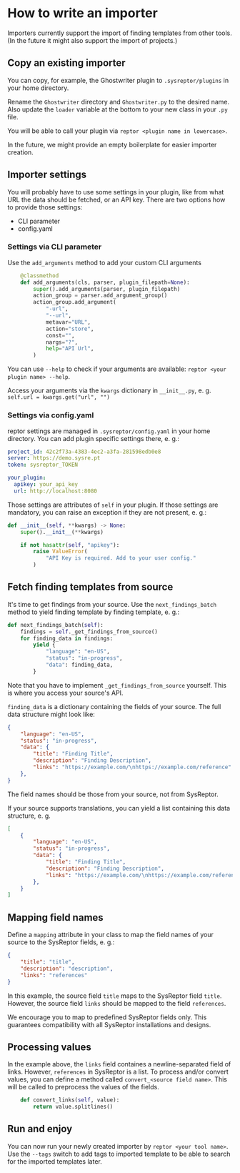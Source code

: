# How to write an importer
Importers currently support the import of finding templates from other tools.  
(In the future it might also support the import of projects.)

## Copy an existing importer
You can copy, for example, the Ghostwriter plugin to `.sysreptor/plugins` in your home directory.

Rename the `Ghostwriter` directory and `Ghostwriter.py` to the desired name. Also update the `loader` variable at the bottom to your new class in your `.py` file.

You will be able to call your plugin via `reptor <plugin name in lowercase>`.

In the future, we might provide an empty boilerplate for easier importer creation.

## Importer settings

You will probably have to use some settings in your plugin, like from what URL the data should be fetched, or an API key. There are two options how to provide those settings:

* CLI parameter
* config.yaml

### Settings via CLI parameter

Use the `add_arguments` method to add your custom CLI arguments

```python
    @classmethod
    def add_arguments(cls, parser, plugin_filepath=None):
        super().add_arguments(parser, plugin_filepath)
        action_group = parser.add_argument_group()
        action_group.add_argument(
            "-url",
            "--url",
            metavar="URL",
            action="store",
            const="",
            nargs="?",
            help="API Url",
        )
```

You can use `--help` to check if your arguments are available: `reptor <your plugin name> --help`.

Access your arguments via the `kwargs` dictionary in `__init__.py`, e. g. `self.url = kwargs.get("url", "")`

### Settings via config.yaml

reptor settings are managed in `.sysreptor/config.yaml` in your home directory. You can add plugin specific settings there, e. g.:

```yaml
project_id: 42c2f73a-4383-4ec2-a3fa-281598edb0e8
server: https://demo.sysre.pt
token: sysreptor_TOKEN

your_plugin:
  apikey: your_api_key
  url: http://localhost:8080
```

Those settings are attributes of `self` in your plugin. If those settings are mandatory, you can raise an exception if they are not present, e. g.:

```python
def __init__(self, **kwargs) -> None:
    super().__init__(**kwargs)

    if not hasattr(self, "apikey"):
        raise ValueError(
            "API Key is required. Add to your user config."
        )
```

## Fetch finding templates from source

It's time to get findings from your source. Use the `next_findings_batch` method to yield finding template by finding template, e. g.:

```python
def next_findings_batch(self):
    findings = self._get_findings_from_source()
    for finding_data in findings:
        yield {
            "language": "en-US",
            "status": "in-progress",
            "data": finding_data,
        }
```

Note that you have to implement `_get_findings_from_source` yourself. This is where you access your source's API.

`finding_data` is a dictionary containing the fields of your source. The full data structure might look like:

```json
{
    "language": "en-US",
    "status": "in-progress",
    "data": {
        "title": "Finding Title",
        "description": "Finding Description",
        "links": "https://example.com/\nhttps://example.com/reference"
    },
}

```
The field names should be those from your source, not from SysReptor.

If your source supports translations, you can yield a list containing this data structure, e. g.
```json
[
    {
        "language": "en-US",
        "status": "in-progress",
        "data": {
            "title": "Finding Title",
            "description": "Finding Description",
            "links": "https://example.com/\nhttps://example.com/reference"
        },
    }
]

```


## Mapping field names

Define a `mapping` attribute in your class to map the field names of your source to the SysReptor fields, e. g.:

```json
{
    "title": "title",
	"description": "description",
    "links": "references"
}
```

In this example, the source field `title` maps to the SysReptor field `title`. However, the source field `links` should be mapped to the field `references`.

We encourage you to map to predefined SysReptor fields only. This guarantees compatibility with all SysReptor installations and designs.

## Processing values

In the example above, the `links` field containes a newline-separated field of links. However, `references` in SysReptor is a list. To process and/or convert values, you can define a method called `convert_<source field name>`. This will be called to preprocess the values of the fields.

```python
    def convert_links(self, value):
        return value.splitlines()
```

## Run and enjoy

You can now run your newly created importer by `reptor <your tool name>`.  
Use the `--tags` switch to add tags to imported template to be able to search for the imported templates later.
